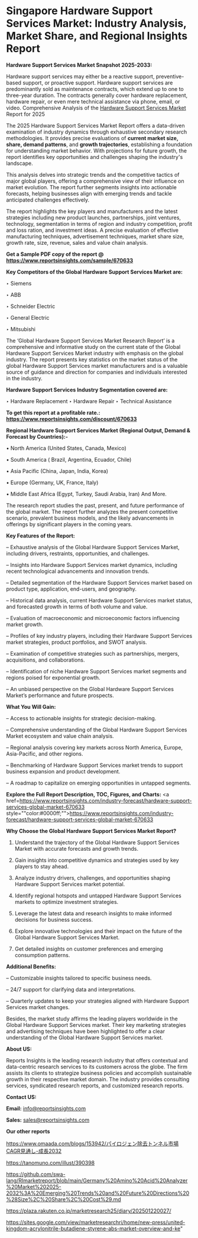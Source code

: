 # Singapore Hardware Support Services Market: Industry Analysis, Market Share, and Regional Insights Report

<strong>Hardware Support Services Market Snapshot 2025-2033:</strong>

Hardware support services may either be a reactive support, preventive-based support, or proactive support. Hardware support services are predominantly sold as maintenance contracts, which extend up to one to three-year duration. The contracts generally cover hardware replacement, hardware repair, or even mere technical assistance via phone, email, or video. Comprehensive Analysis of the <a href=https://www.reportsinsights.com/sample/670633>Hardware Support Services Market</a> Report for 2025

The 2025 Hardware Support Services Market Report offers a data-driven examination of industry dynamics through exhaustive secondary research methodologies. It provides precise evaluations of <strong>current market size, share, demand patterns</strong>, and <strong>growth trajectories</strong>, establishing a foundation for understanding market behavior. With projections for future growth, the report identifies key opportunities and challenges shaping the industry's landscape.

This analysis delves into strategic trends and the competitive tactics of major global players, offering a comprehensive view of their influence on market evolution. The report further segments insights into actionable forecasts, helping businesses align with emerging trends and tackle anticipated challenges effectively.

The report highlights the key players and manufacturers and the latest strategies including new product launches, partnerships, joint ventures, technology, segmentation in terms of region and industry competition, profit and loss ration, and investment ideas. A precise evaluation of effective manufacturing techniques, advertisement techniques, market share size, growth rate, size, revenue, sales and value chain analysis.

<strong>Get a Sample PDF copy of the report @ <a href=https://www.reportsinsights.com/sample/670633 style=color:#0000ff;>https://www.reportsinsights.com/sample/670633</a></strong>

<strong>Key Competitors of the Global Hardware Support Services Market are:</strong>

‣ Siemens​​

‣ ABB

‣ Schneider Electric

‣ General Electric

‣ Mitsubishi

The ‘Global Hardware Support Services Market Research Report’ is a comprehensive and informative study on the current state of the Global Hardware Support Services Market industry with emphasis on the global industry. The report presents key statistics on the market status of the global Hardware Support Services market manufacturers and is a valuable source of guidance and direction for companies and individuals interested in the industry.

<strong>Hardware Support Services Industry Segmentation covered are:</strong>

‣ Hardware Replacement
‣ Hardware Repair
‣ Technical Assistance

<strong>To get this report at a profitable rate.: <a href=https://www.reportsinsights.com/discount/670633 style=color:#0000ff;>https://www.reportsinsights.com/discount/670633</a></strong>

<strong>Regional Hardware Support Services Market (Regional Output, Demand &amp; Forecast by Countries):-</strong>

• North America (United States, Canada, Mexico)

• South America ( Brazil, Argentina, Ecuador, Chile)

• Asia Pacific (China, Japan, India, Korea)

• Europe (Germany, UK, France, Italy)

• Middle East Africa (Egypt, Turkey, Saudi Arabia, Iran) And More.

The research report studies the past, present, and future performance of the global market. The report further analyzes the present competitive scenario, prevalent business models, and the likely advancements in offerings by significant players in the coming years.

<strong>Key Features of the Report:</strong>

– Exhaustive analysis of the Global Hardware Support Services Market, including drivers, restraints, opportunities, and challenges.

– Insights into Hardware Support Services market dynamics, including recent technological advancements and innovation trends.

– Detailed segmentation of the Hardware Support Services market based on product type, application, end-users, and geography.

– Historical data analysis, current Hardware Support Services market status, and forecasted growth in terms of both volume and value.

– Evaluation of macroeconomic and microeconomic factors influencing market growth.

– Profiles of key industry players, including their Hardware Support Services market strategies, product portfolios, and SWOT analysis.

– Examination of competitive strategies such as partnerships, mergers, acquisitions, and collaborations.

– Identification of niche Hardware Support Services market segments and regions poised for exponential growth.

– An unbiased perspective on the Global Hardware Support Services Market’s performance and future prospects.

<strong>What You Will Gain:</strong>

– Access to actionable insights for strategic decision-making.

– Comprehensive understanding of the Global Hardware Support Services Market ecosystem and value chain analysis.

– Regional analysis covering key markets across North America, Europe, Asia-Pacific, and other regions.

– Benchmarking of Hardware Support Services market trends to support business expansion and product development.

– A roadmap to capitalize on emerging opportunities in untapped segments.

<strong>Explore the Full Report Description, TOC, Figures, and Charts:</strong>
<a href=https://www.reportsinsights.com/industry-forecast/hardware-support-services-global-market-670633 style=""color:#0000ff;"">https://www.reportsinsights.com/industry-forecast/hardware-support-services-global-market-670633</a>

<strong>Why Choose the Global Hardware Support Services Market Report?</strong>

1. Understand the trajectory of the Global Hardware Support Services Market with accurate forecasts and growth trends.

2. Gain insights into competitive dynamics and strategies used by key players to stay ahead.

3. Analyze industry drivers, challenges, and opportunities shaping Hardware Support Services market potential.

4. Identify regional hotspots and untapped Hardware Support Services markets to optimize investment strategies.

5. Leverage the latest data and research insights to make informed decisions for business success.

6. Explore innovative technologies and their impact on the future of the Global Hardware Support Services Market.

7. Get detailed insights on customer preferences and emerging consumption patterns.

<strong>Additional Benefits:</strong>

– Customizable insights tailored to specific business needs.

– 24/7 support for clarifying data and interpretations.

– Quarterly updates to keep your strategies aligned with Hardware Support Services market changes.

Besides, the market study affirms the leading players worldwide in the Global Hardware Support Services market. Their key marketing strategies and advertising techniques have been highlighted to offer a clear understanding of the Global Hardware Support Services market.

<strong><strong>About US</strong>:</strong>

Reports Insights is the leading research industry that offers contextual and data-centric research services to its customers across the globe. The firm assists its clients to strategize business policies and accomplish sustainable growth in their respective market domain. The industry provides consulting services, syndicated research reports, and customized research reports.

<strong>Contact US:</strong>

<p class=><b>Email:</b> <a href=mailto:info@reportsinsights.com>info@reportsinsights.com</a></p>
<p class=><b>Sales:</b> <a href=mailto:sales@reportsinsights.com>sales@reportsinsights.com</a></p>

<strong>Our other reports</strong>

<a href=https://www.omaada.com/blogs/153942/パイロジェン除去トンネル市場CAGR見通し-成長2032>https://www.omaada.com/blogs/153942/パイロジェン除去トンネル市場CAGR見通し-成長2032</a>

<a href=https://tanomuno.com/illust/390398>https://tanomuno.com/illust/390398</a>

<a href=https://github.com/swa-lang/RImarketreport/blob/main/Germany%20Amino%20Acid%20Analyzer%20Market%202025-2032%3A%20Emerging%20Trends%20and%20Future%20Directions%20%28Size%2C%20Share%2C%20Cost%29.md>https://github.com/swa-lang/RImarketreport/blob/main/Germany%20Amino%20Acid%20Analyzer%20Market%202025-2032%3A%20Emerging%20Trends%20and%20Future%20Directions%20%28Size%2C%20Share%2C%20Cost%29.md</a>

<a href=https://plaza.rakuten.co.jp/marketresearch25/diary/202501220027/>https://plaza.rakuten.co.jp/marketresearch25/diary/202501220027/</a>

<a href=https://sites.google.com/view/marketresearchri/home/new-press/united-kingdom-acrylonitrile-butadiene-styrene-abs-market-overview-and-ke>https://sites.google.com/view/marketresearchri/home/new-press/united-kingdom-acrylonitrile-butadiene-styrene-abs-market-overview-and-ke</a>"
